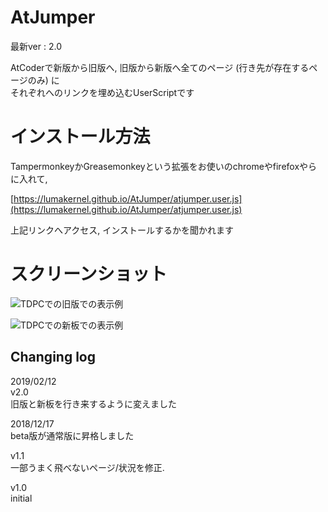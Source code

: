# AtJumper
最新ver : 2.0

AtCoderで新版から旧版へ, 旧版から新版へ全てのページ (行き先が存在するページのみ) に  
それぞれへのリンクを埋め込むUserScriptです

# インストール方法

TampermonkeyかGreasemonkeyという拡張をお使いのchromeやfirefoxやらに入れて,

[https://lumakernel.github.io/AtJumper/atjumper.user.js](https://lumakernel.github.io/AtJumper/atjumper.user.js)

上記リンクへアクセス, インストールするかを聞かれます

# スクリーンショット

![TDPCでの旧版での表示例](https://lumakernel.github.io/AtJumper/img/screen3.png "TDPCでの旧版での表示例")

![TDPCでの新板での表示例](https://lumakernel.github.io/AtJumper/img/screen4.png "TDPCでの新板での表示例")

## Changing log

2019/02/12  
v2.0  
旧版と新板を行き来するように変えました

2018/12/17  
beta版が通常版に昇格しました

v1.1  
一部うまく飛べないページ/状況を修正.

v1.0  
initial

